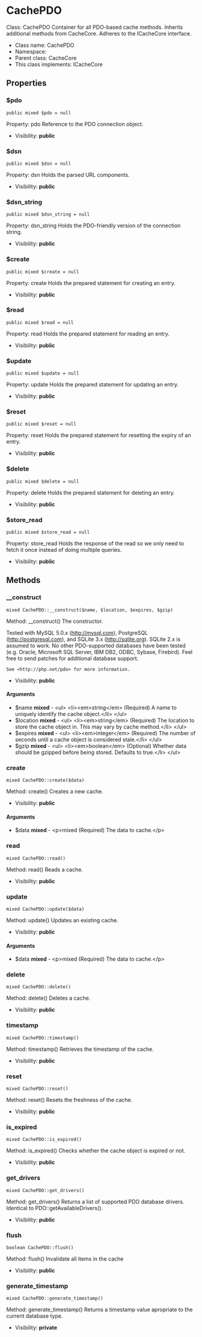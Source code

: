 CachePDO
===============

Class: CachePDO
Container for all PDO-based cache methods. Inherits additional methods from
CacheCore. Adheres to the ICacheCore interface.




* Class name: CachePDO
* Namespace: 
* Parent class: CacheCore
* This class implements: ICacheCore




Properties
----------


### $pdo

    public mixed $pdo = null

Property: pdo
	Reference to the PDO connection object.



* Visibility: **public**


### $dsn

    public mixed $dsn = null

Property: dsn
	Holds the parsed URL components.



* Visibility: **public**


### $dsn_string

    public mixed $dsn_string = null

Property: dsn_string
	Holds the PDO-friendly version of the connection string.



* Visibility: **public**


### $create

    public mixed $create = null

Property: create
	Holds the prepared statement for creating an entry.



* Visibility: **public**


### $read

    public mixed $read = null

Property: read
	Holds the prepared statement for reading an entry.



* Visibility: **public**


### $update

    public mixed $update = null

Property: update
	Holds the prepared statement for updating an entry.



* Visibility: **public**


### $reset

    public mixed $reset = null

Property: reset
	Holds the prepared statement for resetting the expiry of an entry.



* Visibility: **public**


### $delete

    public mixed $delete = null

Property: delete
	Holds the prepared statement for deleting an entry.



* Visibility: **public**


### $store_read

    public mixed $store_read = null

Property: store_read
	Holds the response of the read so we only need to fetch it once instead of doing multiple queries.



* Visibility: **public**


Methods
-------


### __construct

    mixed CachePDO::__construct($name, $location, $expires, $gzip)

Method: __construct()
	The constructor.

Tested with MySQL 5.0.x (http://mysql.com), PostgreSQL (http://postgresql.com), and SQLite 3.x (http://sqlite.org).
	SQLite 2.x is assumed to work. No other PDO-supported databases have been tested (e.g. Oracle, Microsoft SQL Server,
	IBM DB2, ODBC, Sybase, Firebird). Feel free to send patches for additional database support.

	See <http://php.net/pdo> for more information.

* Visibility: **public**


#### Arguments
* $name **mixed** - &lt;ul&gt;
&lt;li&gt;&lt;em&gt;string&lt;/em&gt; (Required) A name to uniquely identify the cache object.&lt;/li&gt;
&lt;/ul&gt;
* $location **mixed** - &lt;ul&gt;
&lt;li&gt;&lt;em&gt;string&lt;/em&gt; (Required) The location to store the cache object in. This may vary by cache method.&lt;/li&gt;
&lt;/ul&gt;
* $expires **mixed** - &lt;ul&gt;
&lt;li&gt;&lt;em&gt;integer&lt;/em&gt; (Required) The number of seconds until a cache object is considered stale.&lt;/li&gt;
&lt;/ul&gt;
* $gzip **mixed** - &lt;ul&gt;
&lt;li&gt;&lt;em&gt;boolean&lt;/em&gt; (Optional) Whether data should be gzipped before being stored. Defaults to true.&lt;/li&gt;
&lt;/ul&gt;



### create

    mixed CachePDO::create($data)

Method: create()
	Creates a new cache.



* Visibility: **public**


#### Arguments
* $data **mixed** - &lt;p&gt;mixed (Required) The data to cache.&lt;/p&gt;



### read

    mixed CachePDO::read()

Method: read()
	Reads a cache.



* Visibility: **public**




### update

    mixed CachePDO::update($data)

Method: update()
	Updates an existing cache.



* Visibility: **public**


#### Arguments
* $data **mixed** - &lt;p&gt;mixed (Required) The data to cache.&lt;/p&gt;



### delete

    mixed CachePDO::delete()

Method: delete()
	Deletes a cache.



* Visibility: **public**




### timestamp

    mixed CachePDO::timestamp()

Method: timestamp()
	Retrieves the timestamp of the cache.



* Visibility: **public**




### reset

    mixed CachePDO::reset()

Method: reset()
	Resets the freshness of the cache.



* Visibility: **public**




### is_expired

    mixed CachePDO::is_expired()

Method: is_expired()
	Checks whether the cache object is expired or not.



* Visibility: **public**




### get_drivers

    mixed CachePDO::get_drivers()

Method: get_drivers()
	Returns a list of supported PDO database drivers. Identical to PDO::getAvailableDrivers().



* Visibility: **public**




### flush

    boolean CachePDO::flush()

Method: flush()
 Invalidate all items in the cache



* Visibility: **public**




### generate_timestamp

    mixed CachePDO::generate_timestamp()

Method: generate_timestamp()
	Returns a timestamp value apropriate to the current database type.



* Visibility: **private**




